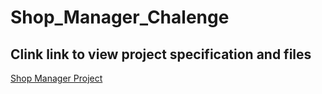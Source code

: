 # Shop_Manager_Chalenge

## Clink link to view project specification and files
[Shop Manager Project](https://github.com/HOOLAHAN/Shop_Manager_Chalenge/tree/main/3_Solo_Project_Shop_Manager_Challenge)
